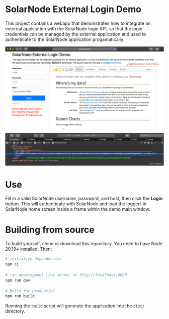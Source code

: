 # SolarNode External Login Demo

This project contains a webapp that demonstrates how to integrate an external application with
the SolarNode login API, so that the login credentials can be managed by the external application
and used to authenticate to the SolarNode application progamatically.

![Demo screenshot](docs/solarnode-ext-login-demo.png)

# Use

Fill in a valid SolarNode username, password, and host, then click the **Login** button. This will
authenticate with SolarNode and load the logged-in SolarNode home screen inside a frame within the
demo main window.

# Building from source

To build yourself, clone or download this repository. You need to have Node 20.19+ installed. Then:

```sh
# initialize dependencies
npm ci

# run development live server on http://localhost:8080
npm run dev

# build for production
npm run build
```

Running the `build` script will generate the application into the `dist/` directory.

[npm]: https://www.npmjs.com/
